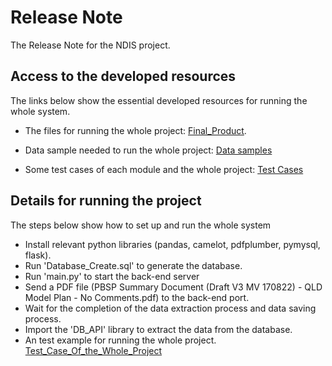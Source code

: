 # Release Note

The Release Note for the NDIS project.

## Access to the developed resources

The links below show the essential developed resources for running the whole system.

- The files for running the whole project: [Final_Product](https://github.com/COMP90082-2022-SM2/Redback/tree/main/src/Final_Product). 
- Data sample needed to run the whole project: [Data samples](https://github.com/COMP90082-2022-SM2/Redback/tree/main/data%20samples)

- Some test cases of each module and the whole project: [Test Cases](https://github.com/COMP90082-2022-SM2/Redback/tree/main/tests)

## Details for running the project

The steps below show how to set up and run the whole system

- Install relevant python libraries (pandas, camelot, pdfplumber, pymysql, flask).
- Run 'Database_Create.sql' to generate the database.
- Run 'main.py' to start the back-end server
- Send a PDF file (PBSP Summary Document (Draft V3 MV 170822) - QLD Model Plan - No Comments.pdf) to the back-end port. 
- Wait for the completion of the data extraction process and data saving process.
- Import the 'DB_API' library to extract the data from the database.
- An test example for running the whole project. [Test_Case_Of_the_Whole_Project](https://github.com/COMP90082-2022-SM2/Redback/tree/main/tests/Task%203.1)